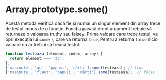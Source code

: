 # Array.prototype.some()

Acestă metodă verifică dacă fie și numai un singur element din array trece de testul impus de o funcție. Funcția pasată drept argument trebuie să returneze o valoarea truthy sau falsey. Prima valoare care trece testul, va opri execuția lui `some()`, care va returna `true`, Pentru a returna `false` nicio valoare nu ar trebui să treacă testul.

```javascript
function testeaza (element, index, array) {
  return element === 'ac';
};
['masinute', 'ac', 'papusi', 'cărți'].some(testeaza); // true
['masinute', 'flaut', 'papusi', 'cărți'].some(testeaza);  // false
```
